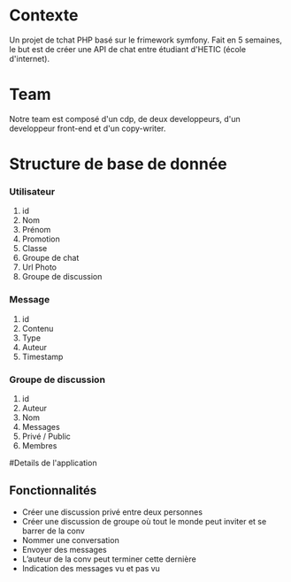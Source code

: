 # Contexte 

Un projet de tchat PHP basé sur le frimework symfony. Fait en 5 semaines, le but est de créer une API de chat entre étudiant d'HETIC (école d'internet). 

# Team 
Notre team est composé d'un cdp, de deux developpeurs, d'un developpeur front-end et d'un copy-writer. 

# Structure de base de donnée  
 
### Utilisateur
1. id 
1. Nom 
1. Prénom 
1. Promotion 
1. Classe
1. Groupe de chat
1. Url Photo 
1. Groupe de discussion 

### Message 
1. id 
1. Contenu 
1. Type 
1. Auteur
1. Timestamp

### Groupe de discussion 
1. id
1. Auteur
1. Nom
1. Messages
1. Privé / Public
1. Membres 

#Details de l'application 

## Fonctionnalités 

* Créer une discussion privé entre deux personnes 
* Créer une discussion de groupe où tout le monde peut inviter et se barrer de la conv
* Nommer une conversation
* Envoyer des messages
* L’auteur de la conv peut terminer cette dernière
* Indication des messages vu et pas vu

